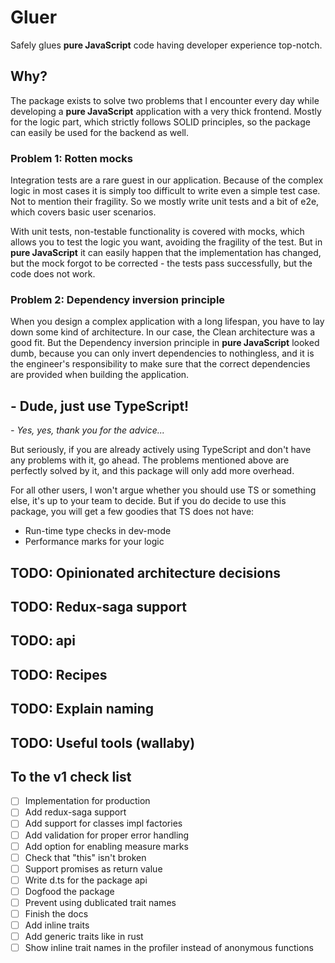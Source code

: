 # Gluer

Safely glues **pure JavaScript** code having developer experience top-notch.

## Why?

The package exists to solve two problems that I encounter every day while developing a **pure JavaScript** application with a very thick frontend. Mostly for the logic part, which strictly follows SOLID principles, so the package can easily be used for the backend as well.

### Problem 1: Rotten mocks

Integration tests are a rare guest in our application. Because of the complex logic in most cases it is simply too difficult to write even a simple test case. Not to mention their fragility. So we mostly write unit tests and a bit of e2e, which covers basic user scenarios.

With unit tests, non-testable functionality is covered with mocks, which allows you to test the logic you want, avoiding the fragility of the test. But in **pure JavaScript** it can easily happen that the implementation has changed, but the mock forgot to be corrected - the tests pass successfully, but the code does not work.

### Problem 2: Dependency inversion principle

When you design a complex application with a long lifespan, you have to lay down some kind of architecture. In our case, the Clean architecture was a good fit. But the Dependency inversion principle in **pure JavaScript** looked dumb, because you can only invert dependencies to nothingless, and it is the engineer's responsibility to make sure that the correct dependencies are provided when building the application.

## - Dude, just use TypeScript!

_\- Yes, yes, thank you for the advice..._

But seriously, if you are already actively using TypeScript and don't have any problems with it, go ahead. The problems mentioned above are perfectly solved by it, and this package will only add more overhead.

For all other users, I won't argue whether you should use TS or something else, it's up to your team to decide. But if you do decide to use this package, you will get a few goodies that TS does not have:

- Run-time type checks in dev-mode
- Performance marks for your logic

## TODO: Opinionated architecture decisions

## TODO: Redux-saga support

## TODO: api

## TODO: Recipes

## TODO: Explain naming

## TODO: Useful tools (wallaby)

## To the v1 check list

- [ ] Implementation for production
- [ ] Add redux-saga support
- [ ] Add support for classes impl factories
- [ ] Add validation for proper error handling
- [ ] Add option for enabling measure marks
- [ ] Check that "this" isn't broken
- [ ] Support promises as return value
- [ ] Write d.ts for the package api
- [ ] Dogfood the package
- [ ] Prevent using dublicated trait names
- [ ] Finish the docs
- [ ] Add inline traits
- [ ] Add generic traits like in rust
- [ ] Show inline trait names in the profiler instead of anonymous functions
